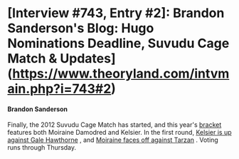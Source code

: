 # [Interview #743, Entry #2]: Brandon Sanderson's Blog: Hugo Nominations Deadline, Suvudu Cage Match & Updates](https://www.theoryland.com/intvmain.php?i=743#2)

#### Brandon Sanderson

Finally, the 2012 Suvudu Cage Match has started, and this year's
[bracket](http://sf-fantasy.suvudu.com/2012/02/cage-match-2012-the-bracket-revealed.html)
features both Moiraine Damodred and Kelsier. In the first round,
[Kelsier is up against Gale Hawthorne](http://sf-fantasy.suvudu.com/2012/03/cage-match-2012-round-1-kelsier-versus-gale-hawthorne.html)
, and
[Moiraine faces off against Tarzan](http://sf-fantasy.suvudu.com/2012/03/cage-match-2012-round-1-moiraine-damodred-versus-tarzan.html)
. Voting runs through Thursday.

